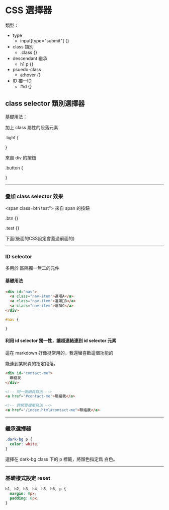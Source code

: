 # CSS 選擇器
類型：  
- type
  - input[type="submit"] {}
- class 類別
  - .class {}
- descendant 繼承
  - h1 p {}
- psuedo-class
  - a:hover {}
- ID 獨一ID
  - #id {}

## class selector 類別選擇器
基礎用法：  
<p class="light"> 加上 class 屬性的段落元素 </p>  

.light {

}

<div class="button"> 來自 div 的按鈕 </div>

.button {

}

---
### 疊加 class selector 效果
<span class=btn test"> 來自 span 的按鈕 </span>

.btn {}

.test {}

下面(後面的CSS設定會蓋過前面的)

---
### ID selector
多用於 區隔獨一無二的元件

#### 基礎用法
```html
<div id="nav">
  <a class="nav-item">選項A</a>
  <a class="nav-item">選項B</a>
  <a class="nav-item">選項C</a>
</div>
```

```css
#nav {

}
```

#### 利用 id selector 獨一性，讓超連結連到 id selector 元素

這在 markdown 好像挺常用的，我還蠻喜歡這個功能的

能連到某網頁的指定段落。

```html
<div id="contact-me">
  聯絡我
</div>

<!-- 同一張網頁寫法 -->
<a href="#contact-me">聯絡我</a>

<!-- 跨網頁檔案寫法 -->
<a href="/index.html#contact-me">聯絡我</a>
```

---
### 繼承選擇器
```css
.dark-bg p {
  color: white;
}
```

選擇在 dark-bg class 下的 p 標籤，將顏色指定爲 白色。

---
### 基礎樣式設定 reset
```css
h1, h2, h3, h4, h5, h6, p {
  margin: 0px;
  padding: 0px;
}
```
